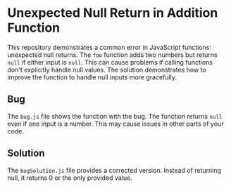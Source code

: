 # Unexpected Null Return in Addition Function

This repository demonstrates a common error in JavaScript functions: unexpected null returns.  The `foo` function adds two numbers but returns `null` if either input is `null`. This can cause problems if calling functions don't explicitly handle null values.  The solution demonstrates how to improve the function to handle null inputs more gracefully.

## Bug

The `bug.js` file shows the function with the bug.  The function returns `null` even if one input is a number. This may cause issues in other parts of your code.

## Solution

The `bugSolution.js` file provides a corrected version. Instead of returning null, it returns 0 or the only provided value.